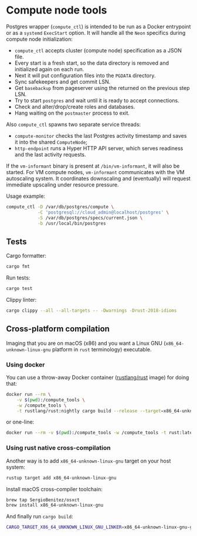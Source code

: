 # Compute node tools

Postgres wrapper (`compute_ctl`) is intended to be run as a Docker entrypoint or as a `systemd`
`ExecStart` option. It will handle all the `Neon` specifics during compute node
initialization:
- `compute_ctl` accepts cluster (compute node) specification as a JSON file.
- Every start is a fresh start, so the data directory is removed and
  initialized again on each run.
- Next it will put configuration files into the `PGDATA` directory.
- Sync safekeepers and get commit LSN.
- Get `basebackup` from pageserver using the returned on the previous step LSN.
- Try to start `postgres` and wait until it is ready to accept connections.
- Check and alter/drop/create roles and databases.
- Hang waiting on the `postmaster` process to exit.

Also `compute_ctl` spawns two separate service threads:
- `compute-monitor` checks the last Postgres activity timestamp and saves it
  into the shared `ComputeNode`;
- `http-endpoint` runs a Hyper HTTP API server, which serves readiness and the
  last activity requests.

If the `vm-informant` binary is present at `/bin/vm-informant`, it will also be started. For VM
compute nodes, `vm-informant` communicates with the VM autoscaling system. It coordinates
downscaling and (eventually) will request immediate upscaling under resource pressure.

Usage example:
```sh
compute_ctl -D /var/db/postgres/compute \
            -C 'postgresql://cloud_admin@localhost/postgres' \
            -S /var/db/postgres/specs/current.json \
            -b /usr/local/bin/postgres
```

## Tests

Cargo formatter:
```sh
cargo fmt
```

Run tests:
```sh
cargo test
```

Clippy linter:
```sh
cargo clippy --all --all-targets -- -Dwarnings -Drust-2018-idioms
```

## Cross-platform compilation

Imaging that you are on macOS (x86) and you want a Linux GNU (`x86_64-unknown-linux-gnu` platform in `rust` terminology) executable.

### Using docker

You can use a throw-away Docker container ([rustlang/rust](https://hub.docker.com/r/rustlang/rust/) image) for doing that:
```sh
docker run --rm \
    -v $(pwd):/compute_tools \
    -w /compute_tools \
    -t rustlang/rust:nightly cargo build --release --target=x86_64-unknown-linux-gnu
```
or one-line:
```sh
docker run --rm -v $(pwd):/compute_tools -w /compute_tools -t rust:latest cargo build --release --target=x86_64-unknown-linux-gnu
```

### Using rust native cross-compilation

Another way is to add `x86_64-unknown-linux-gnu` target on your host system:
```sh
rustup target add x86_64-unknown-linux-gnu
```

Install macOS cross-compiler toolchain:
```sh
brew tap SergioBenitez/osxct
brew install x86_64-unknown-linux-gnu
```

And finally run `cargo build`:
```sh
CARGO_TARGET_X86_64_UNKNOWN_LINUX_GNU_LINKER=x86_64-unknown-linux-gnu-gcc cargo build --target=x86_64-unknown-linux-gnu --release
```
